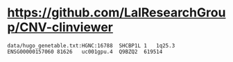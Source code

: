# https://github.com/LalResearchGroup/CNV-clinviewer

```console
data/hugo_genetable.txt:HGNC:16788	SHCBP1L	1	1q25.3	ENSG00000157060	81626	uc001gpu.4	Q9BZQ2	619514	

```
